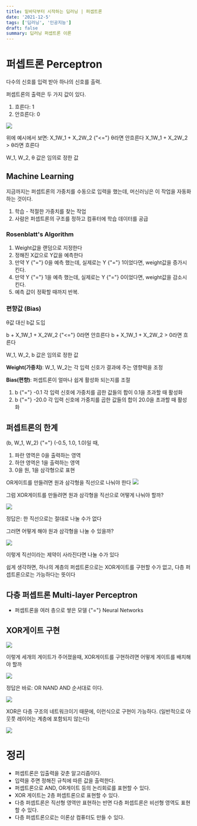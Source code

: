 ```yaml
---
title: 밑바닥부터 시작하는 딥러닝 | 퍼셉트론
date: '2021-12-5'
tags: ['딥러닝', '인공지능']
draft: false
summary: 딥러닝 퍼셉트론 이론
---
```


# 퍼셉트론 Perceptron

다수의 신호를 입력 받아 하나의 신호를 출력.

퍼셉트론의 출력은 두 가지 값이 있다.

1. 흐른다: 1
2. 안흐른다: 0

![](https://images.velog.io/images/bokdol11859/post/a68e081a-74d0-42db-b861-1b9d908a5902/Screen%20Shot%202021-12-06%20at%2011.23.57%20AM.png)

위에 예시에서 보면:
X_1W_1 + X_2W_2 {"<="} θ라면 안흐른다
X_1W_1 + X_2W_2 > θ라면 흐른다

W_1, W_2, θ 값은 임의로 정한 값

## Machine Learning

지금까지는 퍼셉트론의 가중치를 수동으로 입력을 했는데,
머신러닝은 이 작업을 자동화하는 것이다.

1. 학습 - 적절한 가중치를 찾는 작업
2. 사람은 퍼셉트론의 구조를 정하고 컴퓨터에 학습 데이터를 공급

### Rosenblatt's Algorithm

1. Weight값을 랜덤으로 지정한다
2. 정해진 X값으로 Y값을 예측한다
3. 만약 Y {"="} 0을 예측 했는데, 실제로는 Y {"="} 1이었다면, weight값을 증가시킨다.
4. 만약 Y {"="} 1을 예측 했는데, 실제로는 Y {"="} 0이었다면, weight값을 감소시킨다.
5. 예측 값이 정확할 때까지 반복.

### 편향값 (Bias)

θ값 대신 b값 도입

b + X_1W_1 + X_2W_2 {"<="} 0라면 안흐른다
b + X_1W_1 + X_2W_2 > 0라면 흐른다

W_1, W_2, b 값은 임의로 정한 값

**Weight(가중치)**:
W_1, W_2는 각 입력 신호가 결과에 주는 영향력을 조정

**Bias(편향)**:
퍼셉트론이 얼마나 쉽게 활성화 되는지를 조절

1. b {"="} -0.1
   각 입력 신호에 가중치를 곱한 값들의 합이 0.1을 초과할 때 활성화
2. b {"="} -20.0
   각 입력 신호에 가중치를 곱한 값들의 합이 20.0을 초과할 때 활성화

## 퍼셉트론의 한계

(b, W_1, W_2) {"="} (-0.5, 1.0, 1.0)일 때,

1. 파란 영역은 0을 출력하는 영역
2. 하얀 영역은 1을 출력하는 영역
3. 0을 원, 1을 삼각형으로 표현

OR게이트를 만들려면 원과 삼각형을 직선으로 나눠야 한다
![](https://images.velog.io/images/bokdol11859/post/44dd3a1b-db69-498f-a4d0-d025e4f8fc2b/Screen%20Shot%202021-12-06%20at%2012.10.27%20PM.png)

그럼 XOR게이트를 만들려면 원과 삼각형을 직선으로 어떻게 나눠야 할까?

![](https://images.velog.io/images/bokdol11859/post/7c39ef27-e3d4-4613-9ea2-adc5f8355325/Screen%20Shot%202021-12-06%20at%2012.13.15%20PM.png)

정답은: 한 직선으로는 절대로 나눌 수가 없다

그러면 어떻게 해야 원과 삼각형을 나눌 수 있을까?

![](https://images.velog.io/images/bokdol11859/post/5e4055f4-d692-499a-8c72-abfe42c7ebbb/Screen%20Shot%202021-12-06%20at%2012.14.15%20PM.png)

이렇게 직선이라는 제약이 사라진다면 나눌 수가 있다

쉽게 생각하면, 하나의 계층의 퍼셉트론으로는 XOR게이트를 구현할 수가 없고, 다층 퍼셉트론으로는 가능하다는 뜻이다

## 다층 퍼셉트론 Multi-layer Perceptron

- 퍼셉트론을 여러 층으로 쌓은 모델 {"="} Neural Networks

## XOR게이트 구현

![](https://images.velog.io/images/bokdol11859/post/fe73c897-9c7f-43e0-bff8-7c793e4cf05e/Screen%20Shot%202021-12-06%20at%2012.21.18%20PM.png)

이렇게 세개의 게이트가 주어졌을때, XOR게이트를 구현하려면 어떻게 게이트를 배치해야 할까

![](https://images.velog.io/images/bokdol11859/post/4b9dbb0d-a836-4093-9571-7605056d2164/Screen%20Shot%202021-12-06%20at%2012.22.17%20PM.png)

정답은 바로:
OR NAND AND 순서대로 이다.

![](https://images.velog.io/images/bokdol11859/post/3e5cfcb5-68f5-4197-85b7-8ee1b84e4f68/Screen%20Shot%202021-12-06%20at%2012.23.34%20PM.png)

XOR은 다층 구조의 네트워크이기 때문에,
이런식으로 구현이 가능하다.
(일반적으로 아웃풋 레이어는 계층에 포함되지 않는다)

![](https://images.velog.io/images/bokdol11859/post/a1d4573d-285e-4c17-9dc8-752732c2e6e2/Screen%20Shot%202021-12-06%20at%2012.26.08%20PM.png)

# 정리

- 퍼셉트론은 입출력을 갖춘 알고리즘이다.
- 입력을 주면 정해진 규칙에 따른 값을 출력한다.
- 퍼셉트론으로 AND, OR게이트 등의 논리회로를 표현할 수 있다.
- XOR 게이트는 2층 퍼셉트론으로 표현할 수 있다.
- 다층 퍼셉트론은 직선형 영역만 표현하는 반면 다층 퍼셉트론은 비선형 영역도 표현할 수 있다.
- 다층 퍼셉트론으로는 이론상 컴퓨터도 만들 수 있다.
